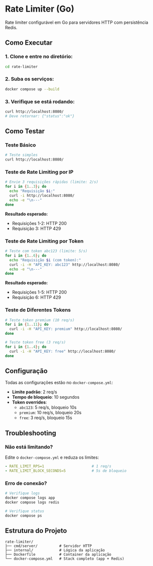 # Rate Limiter (Go)

Rate limiter configurável em Go para servidores HTTP com persistência Redis.

## Como Executar

### 1. Clone e entre no diretório:
```bash
cd rate-limiter
```

### 2. Suba os serviços:
```bash
docker compose up --build
```

### 3. Verifique se está rodando:
```bash
curl http://localhost:8080/
# Deve retornar: {"status":"ok"}
```

## Como Testar

### Teste Básico
```bash
# Teste simples
curl http://localhost:8080/
```

### Teste de Rate Limiting por IP
```bash
# Envie 3 requisições rápidas (limite: 2/s)
for i in {1..3}; do 
  echo "Requisição $i:"
  curl -i http://localhost:8080/
  echo -e "\n---"
done
```

**Resultado esperado:**
- Requisições 1-2: HTTP 200
- Requisição 3: HTTP 429

### Teste de Rate Limiting por Token
```bash
# Teste com token abc123 (limite: 5/s)
for i in {1..6}; do 
  echo "Requisição $i (com token):"
  curl -i -H "API_KEY: abc123" http://localhost:8080/
  echo -e "\n---"
done
```

**Resultado esperado:**
- Requisições 1-5: HTTP 200
- Requisição 6: HTTP 429

### Teste de Diferentes Tokens
```bash
# Teste token premium (10 req/s)
for i in {1..11}; do 
  curl -i -H "API_KEY: premium" http://localhost:8080/
done

# Teste token free (3 req/s)
for i in {1..4}; do 
  curl -i -H "API_KEY: free" http://localhost:8080/
done
```

## Configuração

Todas as configurações estão no `docker-compose.yml`:

- **Limite padrão**: 2 req/s
- **Tempo de bloqueio**: 10 segundos
- **Token overrides**: 
  - `abc123`: 5 req/s, bloqueio 10s
  - `premium`: 10 req/s, bloqueio 20s
  - `free`: 3 req/s, bloqueio 15s

## Troubleshooting

### Não está limitando?
Edite o `docker-compose.yml` e reduza os limites:
```yaml
- RATE_LIMIT_RPS=1                      # 1 req/s
- RATE_LIMIT_BLOCK_SECONDS=5            # 5s de bloqueio
```

### Erro de conexão?
```bash
# Verifique logs
docker compose logs app
docker compose logs redis

# Verifique status
docker compose ps
```

## Estrutura do Projeto

```
rate-limiter/
├── cmd/server/          # Servidor HTTP
├── internal/            # Lógica da aplicação
├── Dockerfile           # Container da aplicação
└── docker-compose.yml   # Stack completo (app + Redis)
```



